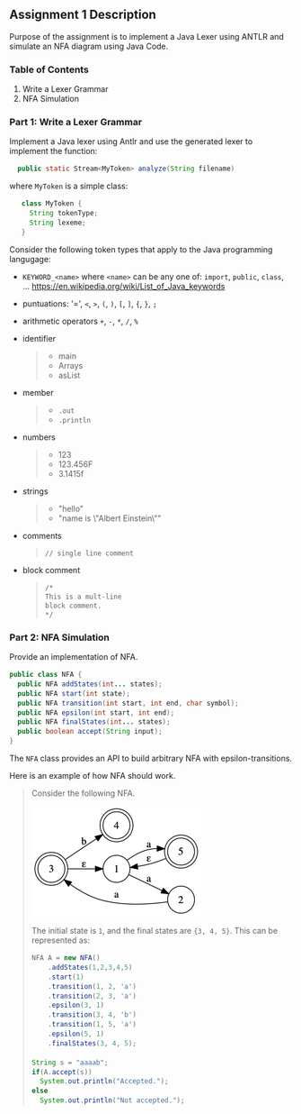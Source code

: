 ## Assignment 1 Description
Purpose of the assignment is to implement a Java Lexer using ANTLR and simulate an NFA diagram using Java Code.

### Table of Contents
1. Write a Lexer Grammar
2. NFA Simulation

### Part 1: Write a Lexer Grammar
Implement a Java lexer using Antlr and use the generated lexer to implement the function:

 ```java
   public static Stream<MyToken> analyze(String filename)
```
where `MyToken` is a simple class:
```java
   class MyToken {
     String tokenType;
     String lexeme;
   }
```

Consider the following token types that apply to the Java programming langugage:

- `KEYWORD_<name>` where `<name>` can be
  any one of: `import`, `public`, `class`, ...
  https://en.wikipedia.org/wiki/List_of_Java_keywords

- puntuations:
  '=', `<`, `>`, `(`, `)`, `[`, `]`, `{`, `}`, `;`

- arithmetic operators
  `+`, `-`, `*`, `/`, `%`

- identifier
  > - main
  > - Arrays
  > - asList

- member
  > - `.out`
  > - `.println`

- numbers
  > - 123
  > - 123.456F
  > - 3.1415f

- strings
  > - "hello"
  > - "name is \\"Albert Einstein\\""

- comments
  > ```
  > // single line comment
  > ```

- block comment
  > ```
  > /* 
  > This is a mult-line
  > block comment.
  > */
  > ```

### Part 2: NFA Simulation
Provide an implementation of NFA.
```java
public class NFA {
  public NFA addStates(int... states);
  public NFA start(int state);
  public NFA transition(int start, int end, char symbol);
  public NFA epsilon(int start, int end);
  public NFA finalStates(int... states);
  public boolean accept(String input);
}
```

The `NFA` class provides an API to build arbitrary NFA with
epsilon-transitions.

Here is an example of how NFA should work.

> Consider the following NFA.
>
> <img src="resources/nfa.png"></img>
> 
> The initial state is `1`, and the final states are `{3, 4, 5}`.  This can be
> represented as:
> 
> ```java
> NFA A = new NFA()
>     .addStates(1,2,3,4,5)
>     .start(1)
>     .transition(1, 2, 'a')
>     .transition(2, 3, 'a')
>     .epsilon(3, 1)
>     .transition(3, 4, 'b')
>     .transition(1, 5, 'a')
>     .epsilon(5, 1)
>     .finalStates(3, 4, 5);
> 
> String s = "aaaab";
> if(A.accept(s))
>   System.out.println("Accepted.");
> else
>   System.out.println("Not accepted.");
> ```
